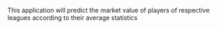 This application will predict the market value of players of respective leagues according to their average statistics
